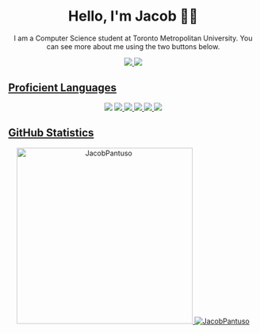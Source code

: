 <h1 align="center"fds>Hello, I'm Jacob 👋🏼</h1>
<p align="center">I am a Computer Science student at Toronto Metropolitan University. You can see more about me using the two buttons below.</p>
<p float="left" align = "center">
  <a href="https://www.linkedin.com/in/jacob-pantuso-054b06156/"><img src="https://img.shields.io/badge/LinkedIn-0077B5?style=for-the-badge&logo=linkedin&logoColor=white"/>
  <a href="http://www.jacobpantuso.ca"><img src="https://img.shields.io/badge/Portfolio-%23000000.svg?style=for-the-badge&logo=firefox&logoColor=#FF7139"/>  
</p>
<h2>Proficient Languages</h2>
    <p float="left" align="center">
      <a href="https://www.swift.org" style="text-decoration: none;"><img src="https://img.shields.io/badge/Swift-FA7343?style=for-the-badge&logo=swift&logoColor=whit"/>
      <a href="https://www.w3schools.com/html/"><img src="https://img.shields.io/badge/HTML5-E34F26?style=for-the-badge&logo=html5&logoColor=white"/>
      <a href="https://www.w3schools.com/css/"><img src="https://img.shields.io/badge/CSS3-1572B6?style=for-the-badge&logo=css3&logoColor=white"/>
      <a href="https://www.javascript.com"><img src="https://img.shields.io/badge/JavaScript-323330?style=for-the-badge&logo=javascript&logoColor=F7DF1"/>
      <a href="https://www.python.org"><img src="https://img.shields.io/badge/Python-FFD43B?style=for-the-badge&logo=python&logoColor=blue"/>
      <a href="https://www.java.com"><img src="https://img.shields.io/badge/Java-ED8B00?style=for-the-badge&logo=java&logoColor=white"/>
    </p>
<h2>GitHub Statistics</h2>
<p float="left" align = "center">
  <img src="https://github-readme-stats.vercel.app/api?username=JacobPantuso&show_icons=true&locale=en&theme=dark" alt="JacobPantuso" width="355" />
  <img src="https://github-readme-stats.vercel.app/api/top-langs?username=JacobPantuso&show_icons=true&locale=en&layout=compact&theme=dark&hide-border=true" alt="JacobPantuso"/>
</p>
